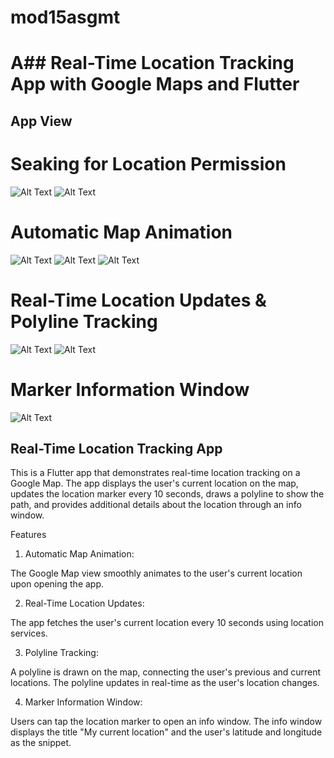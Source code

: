 # mod15asgmt

# A## Real-Time Location Tracking App with Google Maps and Flutter


## App View


# Seaking for Location Permission

![Alt Text](assets/screenshots/ss1.png)
![Alt Text](assets/screenshots/ss7.png)

# Automatic Map Animation
![Alt Text](assets/screenshots/ss8.png)
![Alt Text](assets/screenshots/ss2.png)
![Alt Text](assets/screenshots/ss3.png)

# Real-Time Location Updates & Polyline Tracking
![Alt Text](assets/screenshots/ss5.png)
![Alt Text](assets/screenshots/ss6.png)

# Marker Information Window
![Alt Text](assets/screenshots/ss4.png)



## Real-Time Location Tracking App
This is a Flutter app that demonstrates real-time location tracking on a Google Map. The app displays the user's current location on the map, updates the location marker every 10 seconds, draws a polyline to show the path, and provides additional details about the location through an info window.

Features
1. Automatic Map Animation:

The Google Map view smoothly animates to the user's current location upon opening the app.


2. Real-Time Location Updates:

The app fetches the user's current location every 10 seconds using location services.


3. Polyline Tracking:

A polyline is drawn on the map, connecting the user's previous and current locations.
The polyline updates in real-time as the user's location changes.


4. Marker Information Window:

Users can tap the location marker to open an info window.
The info window displays the title "My current location" and the user's latitude and longitude as the snippet.
